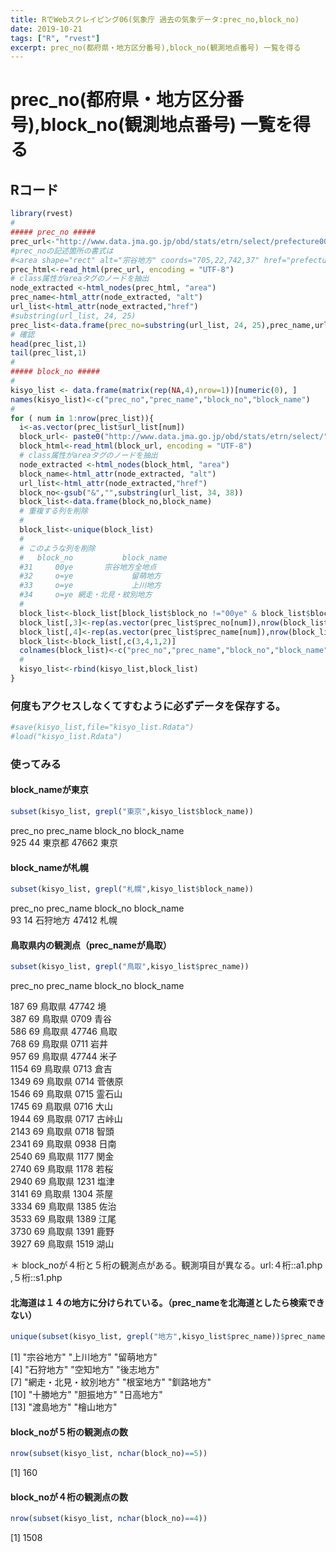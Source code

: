 ```yaml
---
title: RでWebスクレイピング06(気象庁 過去の気象データ:prec_no,block_no)
date: 2019-10-21
tags: ["R", "rvest"]
excerpt: prec_no(都府県・地方区分番号),block_no(観測地点番号) 一覧を得る
---
```


# prec_no(都府県・地方区分番号),block_no(観測地点番号) 一覧を得る

## Rコード

```R
library(rvest)
#
##### prec_no #####
prec_url<-"http://www.data.jma.go.jp/obd/stats/etrn/select/prefecture00.php"
#prec_noの記述箇所の書式は
#<area shape="rect" alt="宗谷地方" coords="705,22,742,37" href="prefecture.php?prec_no=11&block_no=&year=&month=&day=&view=">
prec_html<-read_html(prec_url, encoding = "UTF-8")
# class属性がareaタグのノードを抽出
node_extracted <-html_nodes(prec_html, "area")
prec_name<-html_attr(node_extracted, "alt")
url_list<-html_attr(node_extracted,"href")
#substring(url_list, 24, 25)
prec_list<-data.frame(prec_no=substring(url_list, 24, 25),prec_name,url_list)
# 確認
head(prec_list,1)
tail(prec_list,1)
#
##### block_no #####
#
kisyo_list <- data.frame(matrix(rep(NA,4),nrow=1))[numeric(0), ]
names(kisyo_list)<-c("prec_no","prec_name","block_no","block_name")
#
for ( num in 1:nrow(prec_list)){
  i<-as.vector(prec_list$url_list[num])
  block_url<- paste0("http://www.data.jma.go.jp/obd/stats/etrn/select/",i)
  block_html<-read_html(block_url, encoding = "UTF-8")
  # class属性がareaタグのノードを抽出
  node_extracted <-html_nodes(block_html, "area")
  block_name<-html_attr(node_extracted, "alt")
  url_list<-html_attr(node_extracted,"href") 
  block_no<-gsub("&","",substring(url_list, 34, 38))
  block_list<-data.frame(block_no,block_name)
  # 重複する列を削除
  #
  block_list<-unique(block_list)
  #
  # このような列を削除
  #   block_no           block_name
  #31     00ye       宗谷地方全地点
  #32     o=ye             留萌地方
  #33     o=ye             上川地方
  #34     o=ye 網走・北見・紋別地方
  #
  block_list<-block_list[block_list$block_no !="00ye" & block_list$block_no !="o=ye" ,]
  block_list[,3]<-rep(as.vector(prec_list$prec_no[num]),nrow(block_list))
  block_list[,4]<-rep(as.vector(prec_list$prec_name[num]),nrow(block_list))
  block_list<-block_list[,c(3,4,1,2)]
  colnames(block_list)<-c("prec_no","prec_name","block_no","block_name")
  #
  kisyo_list<-rbind(kisyo_list,block_list)
}
```

### 何度もアクセスしなくてすむように必ずデータを保存する。

```R
#save(kisyo_list,file="kisyo_list.Rdata")
#load("kisyo_list.Rdata")
```

### 使ってみる

#### block_nameが東京

```R
subset(kisyo_list, grepl("東京",kisyo_list$block_name))
```

   prec_no prec_name block_no block_name  
925      44    東京都    47662       東京

#### block_nameが札幌

```R
subset(kisyo_list, grepl("札幌",kisyo_list$block_name))
```

   prec_no prec_name block_no block_name  
93      14  石狩地方    47412       札幌

#### 鳥取県内の観測点（prec_nameが鳥取）

```R
subset(kisyo_list, grepl("鳥取",kisyo_list$prec_name))
```

prec_no prec_name block_no block_name  

187       69    鳥取県    47742         境  
387       69    鳥取県     0709       青谷  
586       69    鳥取県    47746       鳥取  
768       69    鳥取県     0711       岩井  
957       69    鳥取県    47744       米子  
1154      69    鳥取県     0713       倉吉  
1349      69    鳥取県     0714     菅俵原  
1546      69    鳥取県     0715     霊石山  
1745      69    鳥取県     0716       大山  
1944      69    鳥取県     0717     古峠山  
2143      69    鳥取県     0718       智頭  
2341      69    鳥取県     0938       日南  
2540      69    鳥取県     1177       関金  
2740      69    鳥取県     1178       若桜  
2940      69    鳥取県     1231       塩津  
3141      69    鳥取県     1304       茶屋  
3334      69    鳥取県     1385       佐治  
3533      69    鳥取県     1389       江尾  
3730      69    鳥取県     1391       鹿野  
3927      69    鳥取県     1519       湖山  

＊ block_noが４桁と５桁の観測点がある。観測項目が異なる。url:４桁::a1.php ,５桁::s1.php

#### 北海道は１４の地方に分けられている。（prec_nameを北海道としたら検索できない）

```R
unique(subset(kisyo_list, grepl("地方",kisyo_list$prec_name))$prec_name)
```

 [1] "宗谷地方"             "上川地方"             "留萌地方"              
 [4] "石狩地方"             "空知地方"             "後志地方"            
 [7] "網走・北見・紋別地方" "根室地方"             "釧路地方"            
[10] "十勝地方"             "胆振地方"             "日高地方"            
[13] "渡島地方"             "檜山地方"   

#### block_noが５桁の観測点の数

```R
nrow(subset(kisyo_list, nchar(block_no)==5))
```

[1] 160

#### block_noが４桁の観測点の数

```R
nrow(subset(kisyo_list, nchar(block_no)==4))
```

[1] 1508



